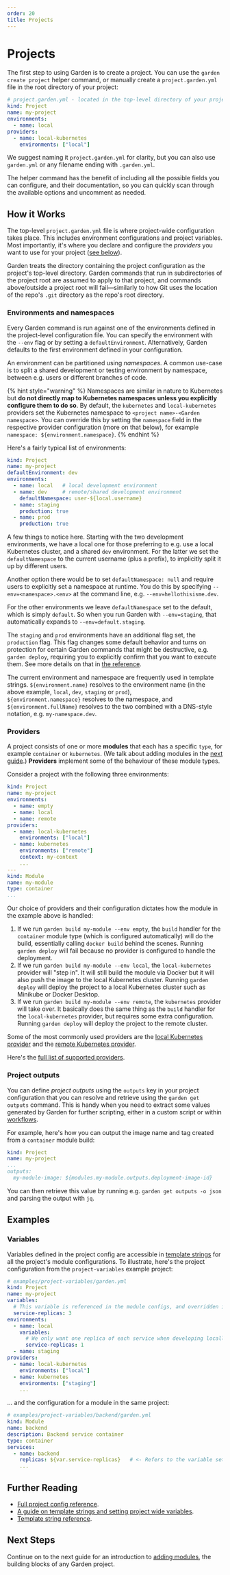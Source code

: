 ```yaml
---
order: 20
title: Projects
---
```


# Projects

The first step to using Garden is to create a project. You can use the `garden create project` helper command, or manually create a `project.garden.yml` file in the root directory of your project:

```yaml
# project.garden.yml - located in the top-level directory of your project
kind: Project
name: my-project
environments:
  - name: local
providers:
  - name: local-kubernetes
    environments: ["local"]
```

We suggest naming it `project.garden.yml` for clarity, but you can also use `garden.yml` or any filename ending with `.garden.yml`.

The helper command has the benefit of including all the possible fields you can configure, and their documentation, so you can quickly scan through the available options and uncomment as needed.

## How it Works

The top-level `project.garden.yml` file is where project-wide configuration takes place. This includes environment configurations and project variables. Most importantly, it's where you declare and configure the *providers* you want to use for your project ([see below](#providers)).

Garden treats the directory containing the project configuration as the project's top-level directory. Garden commands that run in subdirectories of the project root are assumed to apply to that project, and commands above/outside a project root will fail—similarly to how Git uses the location of the repo's `.git` directory as the repo's root directory.

### Environments and namespaces

Every Garden command is run against one of the environments defined in the project-level configuration file. You can specify the environment with the `--env` flag or by setting a `defaultEnvironment`. Alternatively, Garden defaults to the first environment defined in your configuration.

An environment can be partitioned using _namespaces_. A common use-case is to split a shared development or testing environment by namespace, between e.g. users or different branches of code.

{% hint style="warning" %}
Namespaces are similar in nature to Kubernetes but **do not directly map to Kubernetes namespaces unless you explicitly configure them to do so**. By default, the `kubernetes` and `local-kubernetes` providers set the Kubernetes namespace to `<project name>-<Garden namespace>`. You can override this by setting the `namespace` field in the respective provider configuration (more on that below), for example `namespace: ${environment.namespace}`.
{% endhint %}

Here's a fairly typical list of environments:

```yaml
kind: Project
name: my-project
defaultEnvironment: dev
environments:
  - name: local   # local development environment
  - name: dev     # remote/shared development environment
    defaultNamespace: user-${local.username}
  - name: staging
    production: true
  - name: prod
    production: true
```

A few things to notice here. Starting with the two development environments, we have a local one for those preferring to e.g. use a local Kubernetes cluster, and a shared `dev` environment. For the latter we set the `defaultNamespace` to the current username (plus a prefix), to implicitly split it up by different users.

Another option there would be to set `defaultNamespace: null` and require users to explicitly set a namespace at runtime. You do this by specifying `--env=<namespace>.<env>` at the command line, e.g. `--env=hellothisisme.dev`.

For the other environments we leave `defaultNamespace` set to the default, which is simply `default`. So when you run Garden with `--env=staging`, that automatically expands to `--env=default.staging`.

The `staging` and `prod` environments have an additional flag set, the `production` flag. This flag changes some default behavior and turns on protection for certain Garden commands that might be destructive, e.g. `garden deploy`, requiring you to explicitly confirm that you want to execute them. See more details on that in [the reference](../reference/project-config.md#environmentsproduction).

The current environment and namespace are frequently used in template strings. `${environment.name}` resolves to the environment name (in the above example, `local`, `dev`, `staging` or `prod`), `${environment.namespace}` resolves to the namespace, and `${environment.fullName}` resolves to the two combined with a DNS-style notation, e.g. `my-namespace.dev`.

### Providers

A project consists of one or more **modules** that each has a specific `type`, for example `container` or `kubernetes`. (We talk about adding modules in the [next guide](./modules.md).) **Providers** implement some of the behaviour of these module types.

Consider a project with the following three environments:

```yaml
kind: Project
name: my-project
environments:
  - name: empty
  - name: local
  - name: remote
providers:
  - name: local-kubernetes
    environments: ["local"]
  - name: kubernetes
    environments: ["remote"]
    context: my-context
    ...
---
kind: Module
name: my-module
type: container
...
```

Our choice of providers and their configuration dictates how the module in the example above is handled:

1. If we run `garden build my-module --env empty`, the `build` handler for the `container` module type (which is configured automatically) will do the build, essentially calling `docker build` behind the scenes. Running `garden deploy` will fail because no provider is configured to handle the deployment.
2. If we run `garden build my-module --env local`, the `local-kubernetes` provider will "step in". It will still build the module via Docker but it will also push the image to the local Kubernetes cluster. Running `garden deploy` will deploy the project to a local Kubernetes cluster such as Minikube or Docker Desktop.
3. If we run `garden build my-module --env remote`, the `kubernetes` provider will take over. It basically does the same thing as the `build` handler for the `local-kubernetes` provider, but requires some extra configuration. Running `garden deploy` will deploy the project to the remote cluster.

Some of the most commonly used providers are the [local Kubernetes provider](../guides/local-kubernetes.md) and the [remote Kubernetes provider](../guides/remote-kubernetes.md).

Here's the [full list of supported providers](../reference/providers/README.md).

### Project outputs

You can define _project outputs_ using the `outputs` key in your project configuration that you can resolve and retrieve using the `garden get outputs` command. This is handy when you need to extract some values generated by Garden for further scripting, either in a custom script or within [workflows](./workflows.md).

For example, here's how you can output the image name and tag created from a `container` module build:

```yaml
kind: Project
name: my-project
...
outputs:
  my-module-image: ${modules.my-module.outputs.deployment-image-id}
```

You can then retrieve this value by running e.g. `garden get outputs -o json` and parsing the output with `jq`.

## Examples

### Variables

Variables defined in the project config are accessible in [template strings](../reference/template-strings.md) for all the project's module configurations. To illustrate, here's the project configuration from the `project-variables` example project:

```yaml
# examples/project-variables/garden.yml
kind: Project
name: my-project
variables:
  # This variable is referenced in the module configs, and overridden in the local environment below
  service-replicas: 3
environments:
  - name: local
    variables:
      # We only want one replica of each service when developing locally
      service-replicas: 1
  - name: staging
providers:
  - name: local-kubernetes
    environments: ["local"]
  - name: kubernetes
    environments: ["staging"]
    ...
```

... and the configuration for a module in the same project:

```yaml
# examples/project-variables/backend/garden.yml
kind: Module
name: backend
description: Backend service container
type: container
services:
  - name: backend
    replicas: ${var.service-replicas}   # <- Refers to the variable set in the project config
    ...
```

## Further Reading

* [Full project config reference](../reference/project-config.md).
* [A guide on template strings and setting project wide variables](../using-garden/variables-and-templating.md).
* [Template string reference](../reference/template-strings.md).

## Next Steps

Continue on to the next guide for an introduction to [adding modules](./modules.md), the building blocks of any Garden project.